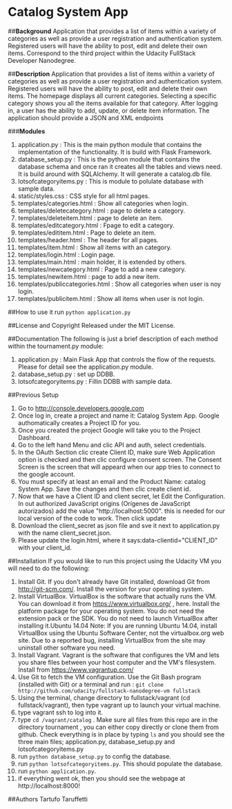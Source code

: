 # **Catalog System App**


##**Background**
Application that provides a list of items within a variety of categories as well as provide a user registration and authentication system. Registered users will have the ability to post, edit and delete their own items. Correspond to the third project within the Udacity FullStack Developer Nanodegree.


##**Description**
Application that provides a list of items within a variety of categories as well as provide a user registration and authentication system. Registered users will have the ability to post, edit and delete their own items. The homepage displays all current categories. Selecting a specific category shows you all the items available for that category. After logging in, a user has the ability to add, update, or delete item information. The application should provide a JSON and XML endpoints


###**Modules**
1. application.py :  This is the main python module that contains the implementation of the functionality. It is build with Flask Framework. 
2. database_setup.py : This is the python module that contains the database schema and once ran it creates all the tables and views need. It is build around with SQLAlchemy. It will generate a catalog.db file.
3. lotsofcategoryitems.py :  This is module to polulate database with sample data.
4. static/styles.css : CSS style for all html pages.
5. templates/categories.html : Show all categories when login.
6. templates/deletecategory.html :  page to delete a category.
7. templates/deleteitem.html :  page to delete an item.
8. templates/editcategory.html : Fpage to edit a category.
9. templates/edititem.html :  Page to delete an item.
10. templates/header.html : The header for all pages.
11. templates/item.html : Show all items with an category.
12. templates/login.html : Login page.
13. templates/main.html : main holder, it is extended by others.
14. templates/newcategory.html :  Page to add a new category.
15. templates/newitem.html : page to add a new item. 
16. templates/publiccategories.html : Show all categories when user is noy login.
17. templates/publicitem.html :  Show all items when user is not login.

##How to use it
run ``` python application.py ```

##License and Copyright
Released under the MIT License.

##Documentation
The following is just a brief description of each method within the tournament.py  module:

1. application.py : Main Flask App that controls the flow of the requests. Please for detail see the application.py module.
2. database_setup.py : set up DDBB.
3. lotsofcategoryitems.py : Fillin DDBB with sample data.


##Previous Setup
1. Go to http://console.developers.google.com
2. Once log in, create a project and name it: Catalog System App. Google authomatically creates a Project ID for you.
3. Once you created the project Google will take you to the Project Dashboard.
4. Go to the left hand Menu and clic API and auth, select credentials.
5. In the OAuth Section clic create Client ID, make sure Web Application option is checked and then clic configure consent screen. The Consent Screen is the screen that will appeard when our app tries to connect to the google account.
6. You must specify at least an email and the Product Name: catalog System App. Save the changes and then clic create client id.
7. Now that we have a Client ID and client secret, let Edit the Configuration. In out authorized JavaScript origins (Orígenes de JavaScript autorizados) add the value "http://localhost:5000". this is needed for our local version of the code to work. Then click update
8. Download the client_secret as json file and sve it next to application.py with the name client_secret.json.
9. Please update the login.html, where it says:data-clientid="CLIENT_ID" with your client_id.


##Installation
If you would like to run this project using the Udacity VM you will need to do the following: 

1. Install Git. If you don't already have Git installed, download Git from http://git-scm.com/. Install the version for your operating system.
2. Install VirtualBox. VirtualBox is the software that actually runs the VM. You can download it from https://www.virtualbox.org/ , here. Install the platform package for your operating system.  You do not need the extension pack or the SDK. You do not need to launch VirtualBox after installing it.Ubuntu 14.04 Note: If you are running Ubuntu 14.04, install VirtualBox using the Ubuntu Software Center, not the virtualbox.org web site. Due to a reported bug, installing VirtualBox from the site may uninstall other software you need.
3. Install Vagrant. Vagrant is the software that configures the VM and lets you share files between your host computer and the VM's filesystem. Install from https://www.vagrantup.com/
4. Use Git to fetch the VM configuration. Use the Git Bash program (installed with Git) or a terminal and run : ``` git clone http://github.com/udacity/fullstack-nanodegree-vm fullstack ```
5. Using the terminal, change directory to fullstack/vagrant (cd fullstack/vagrant), then type vagrant up to launch your virtual machine. 
6. type vagrant ssh to log into it. 
7. type ```cd /vagrant/catalog``` . Make sure all files from this repo are in the directory tournament , you can either copy directly or clone them from github. Check everything is in place by typing ``` ls ``` and you should see the three main files; application.py, database_setup.py and lotsofcategoryitems.py
8. run ``` python database_setup.py ``` to config the database.
9. run ``` python lotsofcategoryitems.py ```. This should populate the database.
10. run ``` python application.py ```.
11. if everything went ok, then you should see the webpage at http://localhost:8000!

##Authors
Tartufo Taruffetti
